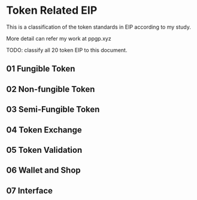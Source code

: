# Token Related EIP

This is a classification of the token standards in EIP according to my study. 

More detail can refer my work at ppgp.xyz



TODO: classify all 20 token EIP to this document.



## 01 Fungible Token

## 02 Non-fungible Token

## 03 Semi-Fungible Token

## 04 Token Exchange

## 05 Token Validation

## 06 Wallet and Shop

## 07 Interface



